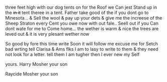 three feet high with our dog tents on for the Roof we Can jest Stand up in the ~~in it~~ tent theree in a tent. Father take good of the if you dont go to Minesota... & Sell the wool & pay up your dets & give me the increese of the Sheep  Straton every Cent you owe now with out fale.. Seell out if you Can dont wate for me to Come home... the wether is warm & nice the trees are leved out & it is very plesant wether now 

So good by fore this time  write Soon it will follow me excuse me for Setch bad wrting  tell Clarisa & Ams flks I am to lasy to write to them & they need not look for a letter. tell them I am tugher then I ever new my Self  

yours. Harry Mosher your son 

Raycide Mosher your son